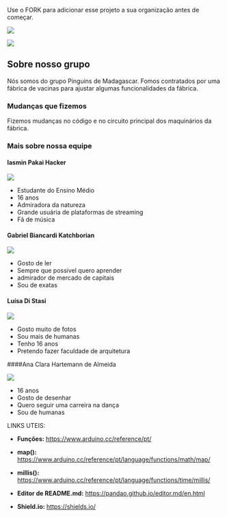 Use o FORK para adicionar esse projeto a sua organização antes de começar.

![](https://img.shields.io/github/stars/Leoruiz197/Arduino_AC1)

![](https://github.com/Pinguins-de-Madagascar/Arduino_AC1/blob/main/ac1%20circuito.jpeg)



## Sobre nosso grupo
Nós somos do grupo Pinguins de Madagascar. Fomos contratados por uma fábrica de vacinas para ajustar algumas funcionalidades da fábrica.

### Mudanças que fizemos
Fizemos mudanças no código e no circuito principal dos maquinários da fábrica.

### Mais sobre nossa equipe
#### Iasmin Pakai Hacker

![](https://github.com/Pinguins-de-Madagascar/Arduino_AC1/blob/main/foto%20ac1.png)

- Estudante do Ensino Médio
- 16 anos
- Admiradora da natureza
- Grande usuária de plataformas de streaming
- Fã de música

#### Gabriel Biancardi Katchborian

![](https://github.com/Pinguins-de-Madagascar/Arduino_AC1/blob/main/ft%20de%20perfil%20coding)

- 	Gosto de ler
- Sempre que possivel quero aprender 
- admirador de mercado de capitais 
- Sou de exatas

#### Luísa Di Stasi

![](https://github.com/Pinguins-de-Madagascar/Arduino_AC1/blob/main/FOTO%20CODING.jpg)

- Gosto muito de fotos
- Sou mais de humanas
- Tenho 16 anos
- Pretendo fazer faculdade de arquitetura

####Ana Clara Hartemann de Almeida

![](https://github.com/Pinguins-de-Madagascar/Arduino_AC1/blob/main/foto_A_ac1.png)

- 16 anos
- Gosto de desenhar
- Quero seguir uma carreira na dança
- Sou de humanas 

LINKS UTEIS:

- **Funções:** https://www.arduino.cc/reference/pt/
- **map():** https://www.arduino.cc/reference/pt/language/functions/math/map/
- **millis():** https://www.arduino.cc/reference/pt/language/functions/time/millis/

- **Editor de README.md:** https://pandao.github.io/editor.md/en.html
- **Shield.io:** https://shields.io/




